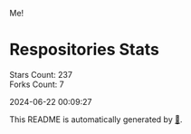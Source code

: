 Me!

# Respositories Stats
Stars Count: 237  
Forks Count: 7

2024-06-22 00:09:27  

This README is automatically generated by [🐰](https://github.com/rnitta/rnitta).
